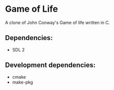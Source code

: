 # Game of Life

A clone of John Conway's Game of life written in C.

## Dependencies:
- SDL 2

## Development dependencies:
- cmake
- make-pkg
